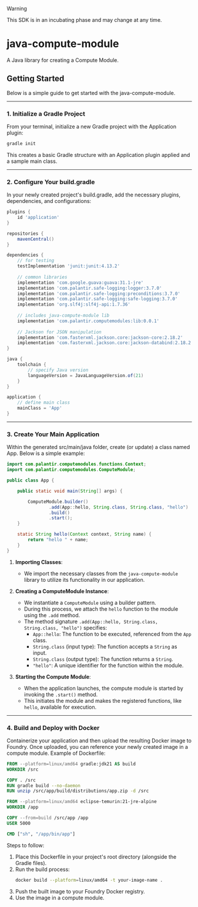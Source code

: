 > [!WARNING]
> This SDK is in an incubating phase and may change at any time.

# java-compute-module

A Java library for creating a Compute Module.

## Getting Started

Below is a simple guide to get started with the java-compute-module.

---

### 1. Initialize a Gradle Project

From your terminal, initialize a new Gradle project with the Application plugin:

```bash
gradle init
```

This creates a basic Gradle structure with an Application plugin applied and a sample main class.

---

### 2. Configure Your build.gradle

In your newly created project's build.gradle, add the necessary plugins, dependencies, and configurations:

```groovy
plugins {
    id 'application'
}

repositories {
    mavenCentral()
}

dependencies {
    // for testing
    testImplementation 'junit:junit:4.13.2'
    
    // common libraries
    implementation 'com.google.guava:guava:31.1-jre'
    implementation 'com.palantir.safe-logging:logger:3.7.0'
    implementation 'com.palantir.safe-logging:preconditions:3.7.0'
    implementation 'com.palantir.safe-logging:safe-logging:3.7.0'
    implementation 'org.slf4j:slf4j-api:1.7.36'
    
    // includes java-compute-module lib
    implementation 'com.palantir.computemodules:lib:0.0.1'
    
    // Jackson for JSON manipulation
    implementation 'com.fasterxml.jackson.core:jackson-core:2.18.2'
    implementation 'com.fasterxml.jackson.core:jackson-databind:2.18.2'
}

java {
    toolchain {
        // specify Java version
        languageVersion = JavaLanguageVersion.of(21)
    }
}

application {
    // define main class
    mainClass = 'App'
}
```

---

### 3. Create Your Main Application

Within the generated src/main/java folder, create (or update) a class named App. Below is a simple example:

```java
import com.palantir.computemodules.functions.Context;
import com.palantir.computemodules.ComputeModule;

public class App {

    public static void main(String[] args) {

        ComputeModule.builder()
                .add(App::hello, String.class, String.class, "hello")
                .build()
                .start();
    }

    static String hello(Context context, String name) {
        return "hello " + name;
    }
}
```

1. **Importing Classes**:
   - We import the necessary classes from the `java-compute-module` library to utilize its functionality in our application.

2. **Creating a ComputeModule Instance**:
   - We instantiate a `ComputeModule` using a builder pattern.
   - During this process, we attach the `hello` function to the module using the `.add` method.
   - The method signature `.add(App::hello, String.class, String.class, "hello")` specifies:
      - `App::hello`: The function to be executed, referenced from the `App` class.
      - `String.class` (input type): The function accepts a `String` as input.
      - `String.class` (output type): The function returns a `String`.
      - `"hello"`: A unique identifier for the function within the module.

3. **Starting the Compute Module**:
   - When the application launches, the compute module is started by invoking the `.start()` method.
   - This initiates the module and makes the registered functions, like `hello`, available for execution.
---

### 4. Build and Deploy with Docker

Containerize your application and then upload the resulting Docker image to Foundry. Once uploaded, you can reference your newly created image in a compute module. Example of Dockerfile:

```dockerfile
FROM --platform=linux/amd64 gradle:jdk21 AS build
WORKDIR /src

COPY . /src
RUN gradle build --no-daemon
RUN unzip /src/app/build/distributions/app.zip -d /src

FROM --platform=linux/amd64 eclipse-temurin:21-jre-alpine
WORKDIR /app

COPY --from=build /src/app /app
USER 5000

CMD ["sh", "/app/bin/app"]
```

Steps to follow:
1. Place this Dockerfile in your project's root directory (alongside the Gradle files).
2. Run the build process:
   ```bash
   docker build --platform=linux/amd64 -t your-image-name .
   ```
3. Push the built image to your Foundry Docker registry.
4. Use the image in a compute module. 